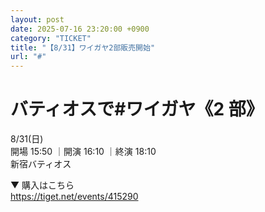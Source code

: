 ```yaml
---
layout: post
date: 2025-07-16 23:20:00 +0900
category: "TICKET"
title: "【8/31】ワイガヤ2部販売開始"
url: "#"
---
```


# バティオスで#ワイガヤ《2 部》 <br>

<i class="fa-regular fa-calendar-alt"></i> 8/31(日)<br>
<i class="fa-regular fa-clock"></i> 開場 15:50 ｜開演 16:10 ｜終演 18:10<br>
<i class="fa-solid fa-location-dot"></i> 新宿バティオス

▼ 購入はこちら<br>
<https://tiget.net/events/415290>
